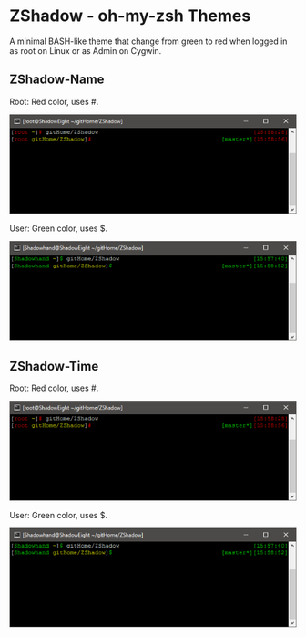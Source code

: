# ZShadow - oh-my-zsh Themes

A minimal BASH-like theme that change from green to red when logged in as root on Linux or as Admin on Cygwin.

 

## ZShadow-Name

Root: Red color, uses #.

![root-ZShadow-Name](https://raw.githubusercontent.com/RShadowhand/ZShadow/master/img/ROOT-ZShadow-Name.png "root-ZShadow-Name")

User: Green color, uses $.

![user-ZShadow-Name](https://raw.githubusercontent.com/RShadowhand/ZShadow/master/img/USER-ZShadow-Name.png "user-ZShadow-Name")

## ZShadow-Time

Root: Red color, uses #.

![root-ZShadow-Time](https://raw.githubusercontent.com/RShadowhand/ZShadow/master/img/ROOT-ZShadow-Name.png "root-ZShadow-Time")

User: Green color, uses $.

![user-ZShadow-Time](https://raw.githubusercontent.com/RShadowhand/ZShadow/master/img/USER-ZShadow-Name.png "user-ZShadow-Time")
